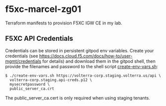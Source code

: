 # f5xc-marcel-zg01

Terraform manifests to provision F5XC IGW CE in my lab.

## F5XC API Credentials

Credentials can be stored in persistent gitpod env variables. 
Create your credentials (see https://docs.cloud.f5.com/docs/how-to/user-mgmt/credentials for details) and download them in the gitpod shell, then provide the filenames and password to the shell script [create-env-vars.sh](create-env-vars.sh):

```
$ ./create-env-vars.sh https://volterra-corp.staging.volterra.us/api \
  volterra-corp.staging.api-creds.p12 \
  mysecretpassword \
  public_server_ca.crt 
```

The public_server_ca.cert is only required when using staging tenants.


